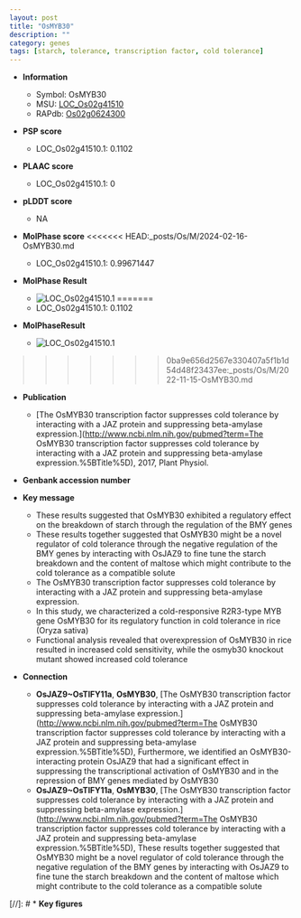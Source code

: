 ```yaml
---
layout: post
title: "OsMYB30"
description: ""
category: genes
tags: [starch, tolerance, transcription factor, cold tolerance]
---
```


* **Information**  
    + Symbol: OsMYB30  
    + MSU: [LOC_Os02g41510](http://rice.plantbiology.msu.edu/cgi-bin/ORF_infopage.cgi?orf=LOC_Os02g41510)  
    + RAPdb: [Os02g0624300](http://rapdb.dna.affrc.go.jp/viewer/gbrowse_details/irgsp1?name=Os02g0624300)  

* **PSP score**  
    + LOC_Os02g41510.1: 0.1102 

* **PLAAC score**  
    + LOC_Os02g41510.1: 0 

* **pLDDT score**
    + NA


* **MolPhase score**
<<<<<<< HEAD:_posts/Os/M/2024-02-16-OsMYB30.md
    + LOC_Os02g41510.1: 0.99671447

* **MolPhase Result**
    + ![LOC_Os02g41510.1](https://304243504.github.io/Pictures/LOC_Os02g/LOC_Os02g41510.1.png)
=======
    + LOC_Os02g41510.1: 0.1102

* **MolPhaseResult**
    + ![LOC_Os02g41510.1](https://ricepsp.github.io/pictures/LOC_Os02g/LOC_Os02g41510.1.png)
>>>>>>> 0ba9e656d2567e330407a5f1b1d54d48f23437ee:_posts/Os/M/2022-11-15-OsMYB30.md

* **Publication**  
    + [The OsMYB30 transcription factor suppresses cold tolerance by interacting with a JAZ protein and suppressing beta-amylase expression.](http://www.ncbi.nlm.nih.gov/pubmed?term=The OsMYB30 transcription factor suppresses cold tolerance by interacting with a JAZ protein and suppressing beta-amylase expression.%5BTitle%5D), 2017, Plant Physiol.

* **Genbank accession number**  

* **Key message**  
    + These results suggested that OsMYB30 exhibited a regulatory effect on the breakdown of starch through the regulation of the BMY genes
    + These results together suggested that OsMYB30 might be a novel regulator of cold tolerance through the negative regulation of the BMY genes by interacting with OsJAZ9 to fine tune the starch breakdown and the content of maltose which might contribute to the cold tolerance as a compatible solute
    + The OsMYB30 transcription factor suppresses cold tolerance by interacting with a JAZ protein and suppressing beta-amylase expression.
    + In this study, we characterized a cold-responsive R2R3-type MYB gene OsMYB30 for its regulatory function in cold tolerance in rice (Oryza sativa)
    + Functional analysis revealed that overexpression of OsMYB30 in rice resulted in increased cold sensitivity, while the osmyb30 knockout mutant showed increased cold tolerance

* **Connection**  
    + __OsJAZ9~OsTIFY11a__, __OsMYB30__, [The OsMYB30 transcription factor suppresses cold tolerance by interacting with a JAZ protein and suppressing beta-amylase expression.](http://www.ncbi.nlm.nih.gov/pubmed?term=The OsMYB30 transcription factor suppresses cold tolerance by interacting with a JAZ protein and suppressing beta-amylase expression.%5BTitle%5D), Furthermore, we identified an OsMYB30-interacting protein OsJAZ9 that had a significant effect in suppressing the transcriptional activation of OsMYB30 and in the repression of BMY genes mediated by OsMYB30
    + __OsJAZ9~OsTIFY11a__, __OsMYB30__, [The OsMYB30 transcription factor suppresses cold tolerance by interacting with a JAZ protein and suppressing beta-amylase expression.](http://www.ncbi.nlm.nih.gov/pubmed?term=The OsMYB30 transcription factor suppresses cold tolerance by interacting with a JAZ protein and suppressing beta-amylase expression.%5BTitle%5D), These results together suggested that OsMYB30 might be a novel regulator of cold tolerance through the negative regulation of the BMY genes by interacting with OsJAZ9 to fine tune the starch breakdown and the content of maltose which might contribute to the cold tolerance as a compatible solute

[//]: # * **Key figures**  


